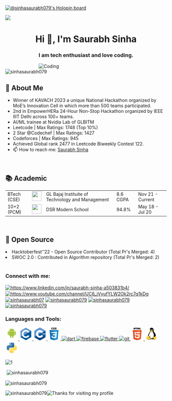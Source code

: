 [![@sinhasaurabh079's Holopin board](https://holopin.io/api/user/board?user=sinhasaurabh079)](https://holopin.io/@sinhasaurabh079)

<img src = "https://drive.google.com/uc?id=1IxRnVf_OMnusrHu1VvTW5rwVWXEmwcHb">
<h1 align="center">Hi 👋, I'm Saurabh Sinha</h1>
<h3 align="center">I am tech enthusiast and love coding.</h3>
<img align = "right" alt="Coding" width = "400" src = "https://cdn.dribbble.com/users/1162077/screenshots/3848914/programmer.gif">

<p align="left"> <img src="https://komarev.com/ghpvc/?username=sinhasaurabh079&label=Profile%20views&color=0e75b6&style=flat" alt="sinhasaurabh079" /> </p>

<h2 align="left">👋 About Me</h2>

- Winner of KAVACH 2023 a unique National Hackathon organized by MoE’s Innovation Cell in which more
than 500 teams participated.
- 2nd in EmpowerHERa 24-Hour Non-Stop Hackathon organized by IEEE IIIT Delhi across 100+ teams.
- AI/ML trainee at Nvidia Lab of GLBITM
- Leetcode | Max Ratings: 1748 (Top 10%)
- 2 Star @Codechef | Max Ratings: 1427
- Codeforces | Max Ratings: 945
- Achieved Global rank 2477 in Leetcode Biweekly Contest 122.
- 📫 How to reach me: [Saurabh Sinha](https://www.linkedin.com/in/sinhasaurabh079)

<br>

<h2>📚 Academic  </h2>

| | |  || | 
|-----------|-----------|-----------|-----------|-----------|
| BTech (CSE) | <img src="https://www.glbajajgroup.org/img/about-us/new-logo-glbajaj.webp" width="30" height="30"/> | GL Bajaj Instituite of Technology and Management  | 8.6 CGPA | Nov 21 - Current |
| 10+2 (PCM) | <img src="[https://drive.google.com/file/d/1T0x28t2fTLSiKNZeWQ4mecw3Jxq4C7RN/view?usp=sharing](https://drive.google.com/uc?id=1YhSV-VBZRB3hcXabsVPq2wKGhPxN2ty8)" width="30" height="30"/> | DSR Modern School| 94.8% | May 18 - Jul 20 |

<br>
<h2 align="left">🥑 Open Source </h2
                                 
- Hacktoberfest’'22 - Open Source Contributor (Total Pr's Merged: 4)
- SWOC  2.0 : Contributed in Algorithm repository (Total Pr's Merged: 2)

<br>

<h3 align="left">Connect with me:</h3>
<p align="left">
<a href="https://linkedin.com/in/https://www.linkedin.com/in/saurabh-sinha-a503831b4/" target="blank"><img align="center" src="https://raw.githubusercontent.com/rahuldkjain/github-profile-readme-generator/master/src/images/icons/Social/linked-in-alt.svg" alt="https://www.linkedin.com/in/saurabh-sinha-a503831b4/" height="30" width="40" /></a>
<a href="https://www.youtube.com/channel/UC6_iVyufYLW2Ok2rc7q1kDg" target="blank"><img align="center" src="https://raw.githubusercontent.com/rahuldkjain/github-profile-readme-generator/master/src/images/icons/Social/youtube.svg" alt="https://www.youtube.com/channel/UC6_iVyufYLW2Ok2rc7q1kDg" height="30" width="40" /></a>
<a href="https://www.codechef.com/users/sinhasaurabh07" target="blank">
<img align="center" src="https://cdn.jsdelivr.net/npm/simple-icons@3.1.0/icons/codechef.svg" alt="sinhasaurabh07" height="30" width="40" /></a>
<a href="https://www.hackerrank.com/sinhasaurabh079" target="blank"><img align="center" src="https://raw.githubusercontent.com/rahuldkjain/github-profile-readme-generator/master/src/images/icons/Social/hackerrank.svg" alt="sinhasaurabh079" height="30" width="40" /></a>
<a href="https://www.leetcode.com/sinhasaurabh079" target="blank"><img align="center" src="https://raw.githubusercontent.com/rahuldkjain/github-profile-readme-generator/master/src/images/icons/Social/leet-code.svg" alt="sinhasaurabh079" height="30" width="40" /></a>
<a href="https://auth.geeksforgeeks.org/user/sinhasaurabh079" target="blank"><img align="center" src="https://raw.githubusercontent.com/rahuldkjain/github-profile-readme-generator/master/src/images/icons/Social/geeks-for-geeks.svg" alt="sinhasaurabh079" height="30" width="40" /></a>
</p>

<h3 align="left">Languages and Tools:</h3>
<p align="left"> <a href="https://developer.android.com" target="_blank" rel="noreferrer"> <img src="https://raw.githubusercontent.com/devicons/devicon/master/icons/android/android-original-wordmark.svg" alt="android" width="40" height="40"/> </a> <a href="https://www.cprogramming.com/" target="_blank" rel="noreferrer"> <img src="https://raw.githubusercontent.com/devicons/devicon/master/icons/c/c-original.svg" alt="c" width="40" height="40"/> </a> <a href="https://www.w3schools.com/cpp/" target="_blank" rel="noreferrer"> <img src="https://raw.githubusercontent.com/devicons/devicon/master/icons/cplusplus/cplusplus-original.svg" alt="cplusplus" width="40" height="40"/> </a> <a href="https://www.w3schools.com/css/" target="_blank" rel="noreferrer"> <img src="https://raw.githubusercontent.com/devicons/devicon/master/icons/css3/css3-original-wordmark.svg" alt="css3" width="40" height="40"/> </a> <a href="https://dart.dev" target="_blank" rel="noreferrer"> <img src="https://www.vectorlogo.zone/logos/dartlang/dartlang-icon.svg" alt="dart" width="40" height="40"/> </a> <a href="https://firebase.google.com/" target="_blank" rel="noreferrer"> <img src="https://www.vectorlogo.zone/logos/firebase/firebase-icon.svg" alt="firebase" width="40" height="40"/> </a> <a href="https://flutter.dev" target="_blank" rel="noreferrer"> <img src="https://www.vectorlogo.zone/logos/flutterio/flutterio-icon.svg" alt="flutter" width="40" height="40"/> </a> <a href="https://git-scm.com/" target="_blank" rel="noreferrer"> <img src="https://www.vectorlogo.zone/logos/git-scm/git-scm-icon.svg" alt="git" width="40" height="40"/> </a> <a href="https://www.w3.org/html/" target="_blank" rel="noreferrer"> <img src="https://raw.githubusercontent.com/devicons/devicon/master/icons/html5/html5-original-wordmark.svg" alt="html5" width="40" height="40"/> </a> <a href="https://www.linux.org/" target="_blank" rel="noreferrer"> <img src="https://raw.githubusercontent.com/devicons/devicon/master/icons/linux/linux-original.svg" alt="linux" width="40" height="40"/> </a> <a href="https://www.python.org" target="_blank" rel="noreferrer"> <img src="https://raw.githubusercontent.com/devicons/devicon/master/icons/python/python-original.svg" alt="python" width="40" height="40"/> </a> </p>


<img src="https://github-profile-summary-cards.vercel.app/api/cards/profile-details?username=sinhasaurabh079&theme=radical"  display=block width=70% height=auto  alt="1" >


<p>&nbsp;<img align="center" src="https://github-readme-stats-sigma-five.vercel.app/api?username=sinhasaurabh079&show_icons=true&locale=en&&theme=radical" alt="sinhasaurabh079" /></p>

<p><img align="center" src="https://github-readme-streak-stats.herokuapp.com/?user=sinhasaurabh079&theme=dark&background=090021" alt="sinhasaurabh079" /></p>

<p><img align="left" src="https://github-readme-stats-sigma-five.vercel.app/api/top-langs?username=sinhasaurabh079&show_icons=true&locale=en&theme=radical&layout=compact" alt="sinhasaurabh079" /></p>

<img height="120" alt="Thanks for visiting my profile" width="100%" src="https://github.com/dibyendu415/dibyendu415/blob/master/marquee.svg" />
